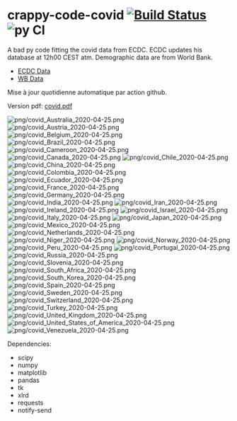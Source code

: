 # crappy-code-covid [![Build Status](https://cloud.drone.io/api/badges/a-lemonnier/crappy-code-covid/status.svg)](https://cloud.drone.io/a-lemonnier/crappy-code-covid) ![py CI](https://github.com/a-lemonnier/crappy-code-covid/workflows/py%20CI/badge.svg)
 
A bad py code fitting the covid data from ECDC. ECDC updates his database at 12h00 CEST atm. Demographic data are from World Bank.
 
- [ECDC Data](https://www.ecdc.europa.eu/en/publications-data/download-todays-data-geographic-distribution-covid-19-cases-worldwide)
- [WB Data](https://data.worldbank.org/indicator/sp.pop.totl)
 
 
Mise à jour quotidienne automatique par action github.
 
Version pdf: [covid.pdf](https://github.com/a-lemonnier/crappy-code-covid/raw/master/covid.pdf)
 
![png/covid_Australia_2020-04-25.png](png/covid_Australia_2020-04-25.png)
![png/covid_Austria_2020-04-25.png](png/covid_Austria_2020-04-25.png)
![png/covid_Belgium_2020-04-25.png](png/covid_Belgium_2020-04-25.png)
![png/covid_Brazil_2020-04-25.png](png/covid_Brazil_2020-04-25.png)
![png/covid_Cameroon_2020-04-25.png](png/covid_Cameroon_2020-04-25.png)
![png/covid_Canada_2020-04-25.png](png/covid_Canada_2020-04-25.png)
![png/covid_Chile_2020-04-25.png](png/covid_Chile_2020-04-25.png)
![png/covid_China_2020-04-25.png](png/covid_China_2020-04-25.png)
![png/covid_Colombia_2020-04-25.png](png/covid_Colombia_2020-04-25.png)
![png/covid_Ecuador_2020-04-25.png](png/covid_Ecuador_2020-04-25.png)
![png/covid_France_2020-04-25.png](png/covid_France_2020-04-25.png)
![png/covid_Germany_2020-04-25.png](png/covid_Germany_2020-04-25.png)
![png/covid_India_2020-04-25.png](png/covid_India_2020-04-25.png)
![png/covid_Iran_2020-04-25.png](png/covid_Iran_2020-04-25.png)
![png/covid_Ireland_2020-04-25.png](png/covid_Ireland_2020-04-25.png)
![png/covid_Israel_2020-04-25.png](png/covid_Israel_2020-04-25.png)
![png/covid_Italy_2020-04-25.png](png/covid_Italy_2020-04-25.png)
![png/covid_Japan_2020-04-25.png](png/covid_Japan_2020-04-25.png)
![png/covid_Mexico_2020-04-25.png](png/covid_Mexico_2020-04-25.png)
![png/covid_Netherlands_2020-04-25.png](png/covid_Netherlands_2020-04-25.png)
![png/covid_Niger_2020-04-25.png](png/covid_Niger_2020-04-25.png)
![png/covid_Norway_2020-04-25.png](png/covid_Norway_2020-04-25.png)
![png/covid_Peru_2020-04-25.png](png/covid_Peru_2020-04-25.png)
![png/covid_Portugal_2020-04-25.png](png/covid_Portugal_2020-04-25.png)
![png/covid_Russia_2020-04-25.png](png/covid_Russia_2020-04-25.png)
![png/covid_Slovenia_2020-04-25.png](png/covid_Slovenia_2020-04-25.png)
![png/covid_South_Africa_2020-04-25.png](png/covid_South_Africa_2020-04-25.png)
![png/covid_South_Korea_2020-04-25.png](png/covid_South_Korea_2020-04-25.png)
![png/covid_Spain_2020-04-25.png](png/covid_Spain_2020-04-25.png)
![png/covid_Sweden_2020-04-25.png](png/covid_Sweden_2020-04-25.png)
![png/covid_Switzerland_2020-04-25.png](png/covid_Switzerland_2020-04-25.png)
![png/covid_Turkey_2020-04-25.png](png/covid_Turkey_2020-04-25.png)
![png/covid_United_Kingdom_2020-04-25.png](png/covid_United_Kingdom_2020-04-25.png)
![png/covid_United_States_of_America_2020-04-25.png](png/covid_United_States_of_America_2020-04-25.png)
![png/covid_Venezuela_2020-04-25.png](png/covid_Venezuela_2020-04-25.png)
 
Dependencies:
- scipy
- numpy
- matplotlib
- pandas
- tk
- xlrd
- requests
- notify-send
